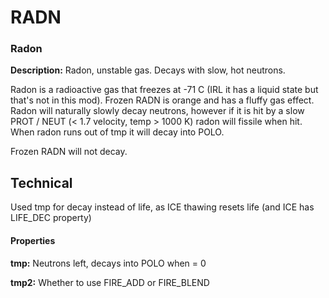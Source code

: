 # RADN
### Radon

**Description:**  Radon, unstable gas. Decays with slow, hot neutrons.

Radon is a radioactive gas that freezes at -71 C (IRL it has a liquid state but that's not in this mod). Frozen RADN is orange 
and has a fluffy gas effect. Radon will naturally slowly decay neutrons, however if it is hit by a slow PROT / NEUT (< 1.7 velocity, 
temp > 1000 K) radon will fissile when hit. When radon runs out of tmp it will decay into POLO. 

Frozen RADN will not decay.

## Technical
Used tmp for decay instead of life, as ICE thawing resets life (and ICE has LIFE_DEC property)

#### Properties
**tmp:** Neutrons left, decays into POLO when = 0

**tmp2:** Whether to use FIRE_ADD or FIRE_BLEND